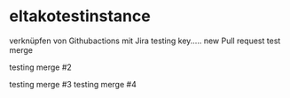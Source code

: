# eltakotestinstance
verknüpfen von Githubactions mit Jira
testing key.....
new Pull request
test merge

testing merge #2

testing merge #3
testing merge #4
